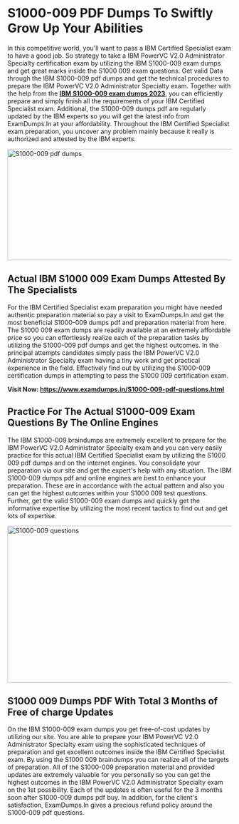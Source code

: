 <h1><strong>S1000-009 PDF Dumps To Swiftly Grow Up Your Abilities</strong></h1>
<p>In this competitive world, you'll want to pass a IBM Certified Specialist exam to have a good job. So strategy to take a IBM PowerVC V2.0 Administrator Specialty certification exam by utilizing the IBM S1000-009 exam dumps and get great marks inside the S1000 009 exam questions. Get valid Data through the IBM S1000-009 pdf dumps and get the technical procedures to prepare the IBM PowerVC V2.0 Administrator Specialty exam. Together with the help from the <strong><a href="https://www.examdumps.in/S1000-009-pdf-questions.html">IBM S1000-009 exam dumps 2023</a></strong>, you can efficiently prepare and simply finish all the requirements of your IBM Certified Specialist exam. Additional, the S1000-009 dumps pdf are regularly updated by the IBM experts so you will get the latest info from ExamDumps.In at your affordability. Throughout the IBM Certified Specialist exam preparation, you uncover any problem mainly because it really is authorized and attested by the IBM experts.</p>
<p><img src="https://i.ibb.co/zxJwW90/Copy-of-Online-Classes-Twitter-header-post-Made-with-Poster-My-Wall-1.png" alt="S1000-009 pdf dumps" width="750" height="250" /></p>
<h2><strong>Actual IBM S1000 009 Exam Dumps Attested By The Specialists</strong></h2>
<p>For the IBM Certified Specialist exam preparation you might have needed authentic preparation material so pay a visit to ExamDumps.In and get the most beneficial S1000-009 dumps pdf and preparation material from here. The S1000 009 exam dumps are readily available at an extremely affordable price so you can effortlessly realize each of the preparation tasks by utilizing the S1000-009 pdf dumps and get the highest outcomes. In the principal attempts candidates simply pass the IBM PowerVC V2.0 Administrator Specialty exam having a tiny work and get practical experience in the field. Effectively find out by utilizing the S1000-009 certification dumps in attempting to pass the S1000 009 certification exam.</p>
<p><strong>Visit Now:&nbsp;<a href="https://www.examdumps.in/S1000-009-pdf-questions.html">https://www.examdumps.in/S1000-009-pdf-questions.html</a></strong></p>
<h2><strong>Practice For The Actual S1000-009 Exam Questions By The Online Engines</strong></h2>
<p>The IBM S1000-009 braindumps are extremely excellent to prepare for the IBM PowerVC V2.0 Administrator Specialty exam and you can very easily practice for this actual IBM Certified Specialist exam by utilizing the S1000 009 pdf dumps and on the internet engines. You consolidate your preparation via our site and get the expert's help with any situation. The IBM S1000-009 dumps pdf and online engines are best to enhance your preparation. These are in accordance with the actual pattern and also you can get the highest outcomes within your S1000 009 test questions. Further, get the valid S1000-009 exam dumps and quickly get the informative expertise by utilizing the most recent tactics to find out and get lots of expertise.</p>
<p><a href="https://www.examdumps.in/S1000-009-pdf-questions.html"><img src="https://i.ibb.co/QkNtdwY/Copy-of-Zoom-Online-Classes-Facebook-Share-Po-Made-with-Poster-My-Wall-1.jpg" alt="S1000-009 questions" width="670" height="352" /></a></p>
<h2><strong>S1000 009 Dumps PDF With Total 3 Months of Free of charge Updates</strong></h2>
<p>On the IBM S1000-009 exam dumps you get free-of-cost updates by utilizing our site. You are able to prepare your IBM PowerVC V2.0 Administrator Specialty exam using the sophisticated techniques of preparation and get excellent outcomes inside the IBM Certified Specialist exam. By using the S1000 009 braindumps you can realize all of the targets of preparation. All of the S1000-009 preparation material and provided updates are extremely valuable for you personally so you can get the highest outcomes in the IBM PowerVC V2.0 Administrator Specialty exam on the 1st possibility. Each of the updates is often useful for the 3 months soon after S1000-009 dumps pdf buy. In addition, for the client's satisfaction, ExamDumps.In gives a precious refund policy around the S1000-009 pdf questions.</p>
